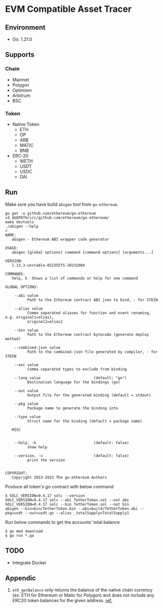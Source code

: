# EVM Compatible Asset Tracer

## Environment
- Go: 1.21.0

## Supports

### Chain

- Mainnet
- Polygon
- Optimism
- Arbitrum
- BSC

### Token

- Native Token
  - ETH
  - OP
  - ARB
  - MATIC
  - BNB
- ERC-20
  - WETH
  - USDT
  - USDC
  - DAI

## Run

Make sure you have build `abigen` tool from `go-ethereum`.
```
go get -u github.com/ethereum/go-ethereum
cd $GOPATH/src/github.com/ethereum/go-ethereum/
make devtools
./abigen --help
>
NAME:
   abigen - Ethereum ABI wrapper code generator

USAGE:
   abigen [global options] command [command options] [arguments...]

VERSION:
   1.13.3-unstable-052355f5-20231004

COMMANDS:
   help, h  Shows a list of commands or help for one command

GLOBAL OPTIONS:
   
    --abi value                                                           
          Path to the Ethereum contract ABI json to bind, - for STDIN
   
    --alias value                                                         
          Comma separated aliases for function and event renaming, e.g. original1=alias1,
          original2=alias2
   
    --bin value                                                           
          Path to the Ethereum contract bytecode (generate deploy method)
   
    --combined-json value                                                 
          Path to the combined-json file generated by compiler, - for STDIN
   
    --exc value                                                           
          Comma separated types to exclude from binding
   
    --lang value                        (default: "go")                   
          Destination language for the bindings (go)
   
    --out value                                                           
          Output file for the generated binding (default = stdout)
   
    --pkg value                                                           
          Package name to generate the binding into
   
    --type value                                                          
          Struct name for the binding (default = package name)

   MISC

   
    --help, -h                          (default: false)                  
          show help
   
    --version, -v                       (default: false)                  
          print the version


COPYRIGHT:
   Copyright 2013-2023 The go-ethereum Authors
```

Produce all token's go contract with below command
```
$ SOLC_VERSION=0.4.17 solc --version
SOLC_VERSION=0.4.17 solc --abi TetherToken.sol --out abi
SOLC_VERSION=0.4.17 solc --bin TetherToken.sol --out bin
abigen --bin=bin/TetherToken.bin --abi=build/TetherToken.abi --pkg=usdt --out=usdt.go --alias _totalSupply=TotalSupply1
```

Run below commands to get the accounts' total balance
```
$ go mod download
$ go run *.go
```

## TODO

- Integrate Docker

## Appendic
1. `eth_getBalance` only returns the balance of the native chain currency (ex: ETH for Ethereum or Matic for Polygon) and does not include any ERC20 token balances for the given address. [ref.](https://docs.alchemy.com/reference/eth-getbalance-polygon)